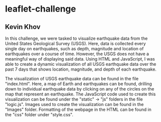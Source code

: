 # leaflet-challenge

## Kevin Khov

In this challenge, we were tasked to visualize earthquake data from the United States Geological Survey (USGS). Here, data is collected every single day on earthquakes, such as depth, magnitude and location of earthquakes over a course of time. However, the USGS does not have a meaningful way of displaying said data. Using HTML and JavaScript, I was able to create a dynamic visualization of all USGS earthquake data over the past 7 days that shows location, magnitude, and depth of each earthquake.

The visualization of USGS earthquake data can be found in the file "index.html". Here, a map of Earth and earthquakes can be found, drilling down to individual earthquake data by clicking on any of the circles on the map that represent an earthquake. The JavaScript code used to create this visualization can be found under the "static" -> "js" folders in the file "logic.js". Images used to create the visualization can be found in the "Images" folder. Formatting of the webpage in the HTML can be found in the "css" folder under "style.css".
